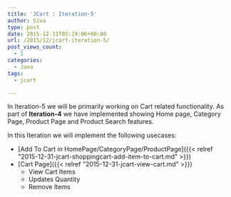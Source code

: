 ```yaml
---
title: 'JCart : Iteration-5'
author: Siva
type: post
date: 2015-12-31T05:19:06+00:00
url: /2015/12/jcart-iteration-5/
post_views_count:
  - 1
categories:
  - Java
tags:
  - jcart

---
```

In Iteration-5 we will be primarily working on Cart related functionality. As part of **Iteration-4** we have implemented showing Home page, Category Page, Product Page and Product Search features.

In this Iteration we will implement the following usecases:

  * [Add To Cart in HomePage/CategoryPage/ProductPage]({{< relref "2015-12-31-jcart-shoppingcart-add-item-to-cart.md" >}}) 
  * [Cart Page]({{< relref "2015-12-31-jcart-view-cart.md" >}})  
      * View Cart Items
      * Updates Quantity
      * Remove Items
